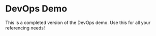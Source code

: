# DevOps Demo

This is a completed version of the DevOps demo. Use this for all your referencing needs!